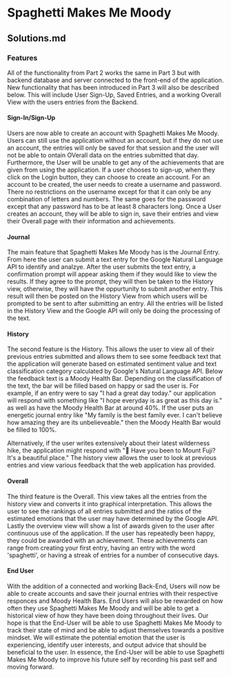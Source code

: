 # Spaghetti Makes Me Moody 
## Solutions.md

### Features

All of the functionality from Part 2 works the same in Part 3 but with backend database and server connected to the front-end of the application. New functionality that has been introduced in Part 3 will also be described below. This will include User Sign-Up, Saved Entries, and a working Overall View with the users entries from the Backend. 

#### Sign-In/Sign-Up
Users are now able to create an account with Spaghetti Makes Me Moody. Users can still use the application without an account, but if they do not use an account, the entries will only be saved for that session and the user will not be able to ontain OVerall data on the entries submitted that day. Furthermore, the User will be unable to get any of the achievements that are given from using the application. If a user chooses to sign-up, when they click on the Login button, they can choose to create an account. For an account to be created, the user needs to create a username and password. There no restrictions on the username except for that it can only be any combination of letters and numbers. The same goes for the password except that any password has to be at least 8 characters long. Once a User creates an account, they will be able to sign in, save their entries and view their Overall page with their information and achievements. 

#### Journal
The main feature that Spaghetti Makes Me Moody has is the Journal Entry. From here the user can submit a text entry for the Google Natural Language API to identify and analzye. After the user submits the text entry, a confirmation prompt will appear asking them if they would like to view the results. If they agree to the prompt, they will then be taken to the History view, otherwise, they will have the oppurtunity to submit another entry. This result will then be posted on the History View from which users will be prompted to be sent to after submitting an entry. All the entries will be listed in the History View and the Google API will only be doing the processing of the text. 

#### History
The second feature is the History. This allows the user to view all of their previous entries submitted and allows them to see some feedback text that the application will generate based on estimated sentiment value and text classification category calculated by Google's Natural Language API. Below the feedback text is a Moody Health Bar. Depending on the classification of the text, the bar will be filled based on happy or sad the user is. For example, if an entry were to say "I had a great day today." our application will respond with something like "I hope everyday is as great as this day is." as well as have the Moody Health Bar at around 40%. If the user puts an energetic journal entry like "My family is the best family ever. I can't believe how amazing they are its unbelieveable." then the Moody Health Bar would be filled to 100%.  

Alternatively, if the user writes extensively about their latest wilderness hike, the application might respond with "🗻 Have you been to Mount Fuji? It's a beautiful place." The history view allows the user to look at previous entries and view various feedback that the web application has provided.

#### Overall
The third feature is the Overall. This view takes all the entries from the history view and converts it into graphical interpretation. This allows the user to see the rankings of all entries submitted and the ratios of the estimated emotions that the user may have determined by the Google API. Lastly the overview view will show a list of awards given to the user after continuous use of the application. If the user has repeatedly been happy, they could be awarded with an achievement. These achievements can range from creating your first entry, having an entry with the word 'spaghetti', or having a streak of entries for a number of consecutive days.

#### End User
With the addition of a connected and working Back-End, Users will now be able to create accounts and save their journal entries with their respective responces and Moody Health Bars. End Users will also be rewarded on how often they use Spaghetti Makes Me Moody and will be able to get a historical view of how they have been doing throughout their lives. Our hope is that the End-User will be able to use Spaghetti Makes Me Moody to track their state of mind and be able to adjust themselves towards a positive mindset. We will estimate the potential emotion that the user is experiencing, identify user interests, and output advice that should be beneficial to the user. In essence, the End-User will be able to use Spaghetti Makes Me Moody to improve his future self by recording his past self and moving forward. 
